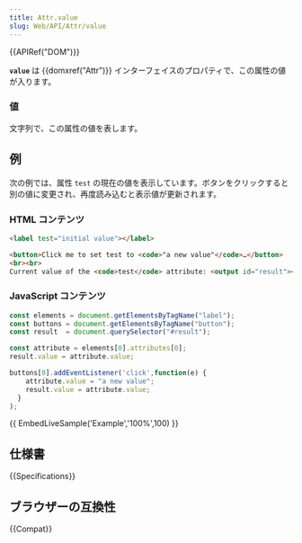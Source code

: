 ```yaml
---
title: Attr.value
slug: Web/API/Attr/value
---
```

{{APIRef("DOM")}}

**`value`** は {{domxref("Attr")}} インターフェイスのプロパティで、この属性の値が入ります。

### 値

文字列で、この属性の値を表します。

## 例

次の例では、属性 `test` の現在の値を表示しています。ボタンをクリックすると別の値に変更され、再度読み込むと表示値が更新されます。

### HTML コンテンツ

```html
<label test="initial value"></label>

<button>Click me to set test to <code>"a new value"</code>…</button>
<br><br>
Current value of the <code>test</code> attribute: <output id="result"><i>None.</i></output>
```

### JavaScript コンテンツ

```js
const elements = document.getElementsByTagName("label");
const buttons = document.getElementsByTagName("button");
const result  = document.querySelector("#result");

const attribute = elements[0].attributes[0];
result.value = attribute.value;

buttons[0].addEventListener('click',function(e) {
    attribute.value = "a new value";
    result.value = attribute.value;
  }
);
```

{{ EmbedLiveSample('Example','100%',100) }}

## 仕様書

{{Specifications}}

## ブラウザーの互換性

{{Compat}}
